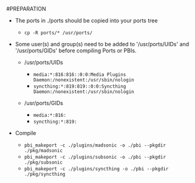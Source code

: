 #PREPARATION
* The ports in ./ports should be copied into your ports tree
    - <code>cp -R ports/* /usr/ports/</code>

* Some user(s) and group(s) need to be added to '/usr/ports/UIDs' and '/usr/ports/GIDs' before compiling Ports or PBIs.
    - /usr/ports/UIDs
        - <code>media:*:816:816::0:0:Media Plugins Daemon:/nonexistent:/usr/sbin/nologin</code>
        - <code>syncthing:*:819:819::0:0:Syncthing Daemon:/nonexistent:/usr/sbin/nologin</code>

    - /usr/ports/GIDs
        - <code>media:*:816:</code>
        - <code>syncthing:*:819:</code>

* Compile
    - <code>pbi_makeport -c ./plugins/madsonic -o ./pbi --pkgdir ./pkg/madsonic</code>
    - <code>pbi_makeport -c ./plugins/subsonic -o ./pbi --pkgdir ./pkg/subsonic</code>
    - <code>pbi_makeport -c ./plugins/syncthing -o ./pbi --pkgdir ./pkg/syncthing</code>

